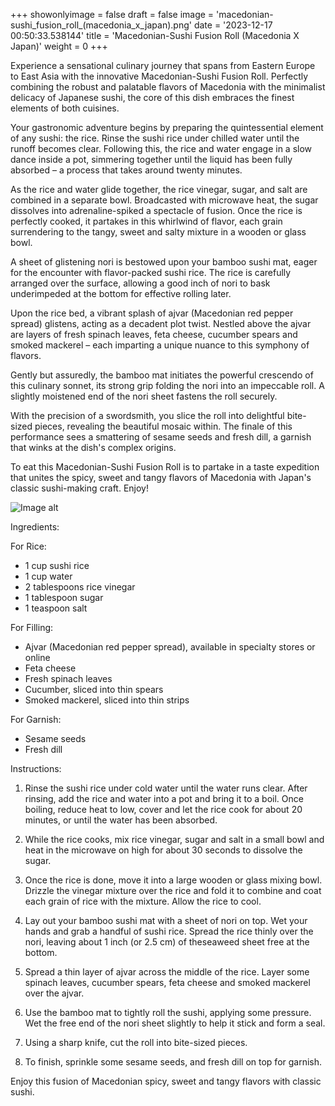 +++ 
showonlyimage = false 
draft = false 
image = 'macedonian-sushi_fusion_roll_(macedonia_x_japan).png'
date = '2023-12-17 00:50:33.538144' 
title = 'Macedonian-Sushi Fusion Roll (Macedonia X Japan)' 
weight = 0
+++ 

<!--more-->

 
Experience a sensational culinary journey that spans from Eastern Europe to East Asia with the innovative Macedonian-Sushi Fusion Roll. Perfectly combining the robust and palatable flavors of Macedonia with the minimalist delicacy of Japanese sushi, the core of this dish embraces the finest elements of both cuisines.

Your gastronomic adventure begins by preparing the quintessential element of any sushi: the rice. Rinse the sushi rice under chilled water until the runoff becomes clear. Following this, the rice and water engage in a slow dance inside a pot, simmering together until the liquid has been fully absorbed – a process that takes around twenty minutes.

As the rice and water glide together, the rice vinegar, sugar, and salt are combined in a separate bowl. Broadcasted with microwave heat, the sugar dissolves into adrenaline-spiked a spectacle of fusion. Once the rice is perfectly cooked, it partakes in this whirlwind of flavor, each grain surrendering to the tangy, sweet and salty mixture in a wooden or glass bowl.

A sheet of glistening nori is bestowed upon your bamboo sushi mat, eager for the encounter with flavor-packed sushi rice. The rice is carefully arranged over the surface, allowing a good inch of nori to bask underimpeded at the bottom for effective rolling later.

Upon the rice bed, a vibrant splash of ajvar (Macedonian red pepper spread) glistens, acting as a decadent plot twist. Nestled above the ajvar are layers of fresh spinach leaves, feta cheese, cucumber spears and smoked mackerel – each imparting a unique nuance to this symphony of flavors.

Gently but assuredly, the bamboo mat initiates the powerful crescendo of this culinary sonnet, its strong grip folding the nori into an impeccable roll. A slightly moistened end of the nori sheet fastens the roll securely.

With the precision of a swordsmith, you slice the roll into delightful bite-sized pieces, revealing the beautiful mosaic within. The finale of this performance sees a smattering of sesame seeds and fresh dill, a garnish that winks at the dish's complex origins.

To eat this Macedonian-Sushi Fusion Roll is to partake in a taste expedition that unites the spicy, sweet and tangy flavors of Macedonia with Japan's classic sushi-making craft. Enjoy! 

![Image alt](/macedonian-sushi_fusion_roll_(macedonia_x_japan).png)

Ingredients: 

For Rice:
- 1 cup sushi rice
- 1 cup water
- 2 tablespoons rice vinegar
- 1 tablespoon sugar
- 1 teaspoon salt

For Filling:
- Ajvar (Macedonian red pepper spread), available in specialty stores or online
- Feta cheese
- Fresh spinach leaves
- Cucumber, sliced into thin spears
- Smoked mackerel, sliced into thin strips

For Garnish:
- Sesame seeds
- Fresh dill

Instructions:

1. Rinse the sushi rice under cold water until the water runs clear. After rinsing, add the rice and water into a pot and bring it to a boil. Once boiling, reduce heat to low, cover and let the rice cook for about 20 minutes, or until the water has been absorbed.

2. While the rice cooks, mix rice vinegar, sugar and salt in a small bowl and heat in the microwave on high for about 30 seconds to dissolve the sugar.

3. Once the rice is done, move it into a large wooden or glass mixing bowl. Drizzle the vinegar mixture over the rice and fold it to combine and coat each grain of rice with the mixture. Allow the rice to cool.

4. Lay out your bamboo sushi mat with a sheet of nori on top. Wet your hands and grab a handful of sushi rice. Spread the rice thinly over the nori, leaving about 1 inch (or 2.5 cm) of theseaweed sheet free at the bottom.

5. Spread a thin layer of ajvar across the middle of the rice. Layer some spinach leaves, cucumber spears, feta cheese and smoked mackerel over the ajvar.

6. Use the bamboo mat to tightly roll the sushi, applying some pressure. Wet the free end of the nori sheet slightly to help it stick and form a seal.

7. Using a sharp knife, cut the roll into bite-sized pieces.

8. To finish,  sprinkle some sesame seeds, and fresh dill on top for garnish.

Enjoy this fusion of Macedonian spicy, sweet and tangy flavors with classic sushi.